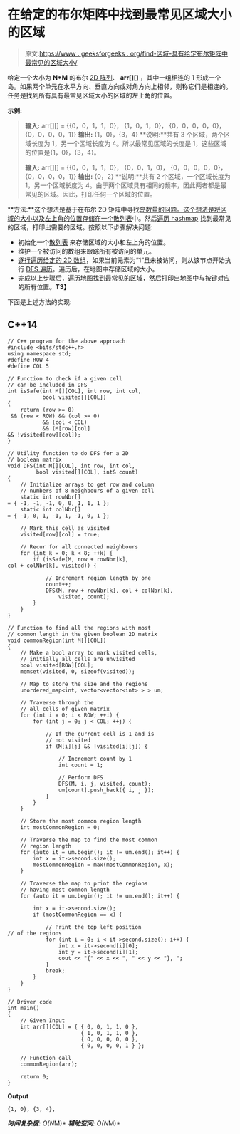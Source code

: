 # 在给定的布尔矩阵中找到最常见区域大小的区域

> 原文:[https://www . geeksforgeeks . org/find-区域-具有给定布尔矩阵中最常见的区域大小/](https://www.geeksforgeeks.org/find-regions-with-most-common-region-size-in-a-given-boolean-matrix/)

给定一个大小为 **N*M** 的布尔 [2D 阵列](https://www.geeksforgeeks.org/multidimensional-arrays-c-cpp/)、 **arr[][]** ，其中一组相连的 1 形成一个岛。如果两个单元在水平方向、垂直方向或对角方向上相邻，则称它们是相连的。任务是找到所有具有最常见区域大小的区域的左上角的位置。

**示例:**

> **输入:** arr[][] = {{0，0，1，1，0}，
> {1，0，1，0}，
> {0，0，0，0，0}，
> {0，0，0，0，1}}
> **输出:** {1，0}，{3，4}
> **说明:**共有 3 个区域，两个区域长度为 1，另一个区域长度为 4。所以最常见区域的长度是 1，这些区域的位置是{1，0}，{3，4}。
> 
> **输入:** arr[][] = {{0，0，1，1，0}，
> {0，0，1，0}，
> {0，0，0，0，0}，
> {0，0，0，0，1}}
> **输出:** {0，2}
> **说明:**共有 2 个区域，一个区域长度为 1，另一个区域长度为 4。由于两个区域具有相同的频率，因此两者都是最常见的区域。因此，打印任何一个区域的位置。

**方法:**这个想法是基于在布尔 2D 矩阵中寻找[岛数量的问题。这个想法是将区域的大小以及左上角的位置存储在一个](https://www.geeksforgeeks.org/find-number-of-islands/)[散列表](https://www.geeksforgeeks.org/unordered_map-in-cpp-stl/)中。然后[遍历 hashmap](https://www.geeksforgeeks.org/traversing-a-map-or-unordered_map-in-cpp-stl/) 找到最常见的区域，打印出需要的区域。按照以下步骤解决问题:

*   初始化一个[散列表](https://www.geeksforgeeks.org/unordered_map-in-cpp-stl/) 来存储区域的大小和左上角的位置。
*   维护一个被访问的数组来跟踪所有被访问的单元。
*   [逐行遍历给定的 2D 数组](https://www.geeksforgeeks.org/row-wise-vs-column-wise-traversal-matrix/)，如果当前元素为“1”且未被访问，则从该节点开始执行 [DFS 遍历](https://www.geeksforgeeks.org/depth-first-search-or-dfs-for-a-graph/)。遍历后，在地图中存储区域的大小。
*   完成以上步骤后，[遍历地图](https://www.geeksforgeeks.org/traversing-a-map-or-unordered_map-in-cpp-stl/)找到最常见的区域，然后打印出地图中与按键对应的所有位置。**T3】**

下面是上述方法的实现:

## C++14

```
// C++ program for the above approach
#include <bits/stdc++.h>
using namespace std;
#define ROW 4
#define COL 5

// Function to check if a given cell
// can be included in DFS
int isSafe(int M[][COL], int row, int col,
           bool visited[][COL])
{
    return (row >= 0)
 && (row < ROW) && (col >= 0)
           && (col < COL)
           && (M[row][col] 
&& !visited[row][col]);
}

// Utility function to do DFS for a 2D
// boolean matrix
void DFS(int M[][COL], int row, int col,
         bool visited[][COL], int& count)
{
    // Initialize arrays to get row and column
    // numbers of 8 neighbours of a given cell
    static int rowNbr[] 
= { -1, -1, -1, 0, 0, 1, 1, 1 };
    static int colNbr[] 
= { -1, 0, 1, -1, 1, -1, 0, 1 };

    // Mark this cell as visited
    visited[row][col] = true;

    // Recur for all connected neighbours
    for (int k = 0; k < 8; ++k) {
        if (isSafe(M, row + rowNbr[k], 
col + colNbr[k], visited)) {

            // Increment region length by one
            count++;
            DFS(M, row + rowNbr[k], col + colNbr[k],
                visited, count);
        }
    }
}

// Function to find all the regions with most
// common length in the given boolean 2D matrix
void commonRegion(int M[][COL])
{
    // Make a bool array to mark visited cells,
    // initially all cells are unvisited
    bool visited[ROW][COL];
    memset(visited, 0, sizeof(visited));

    // Map to store the size and the regions
    unordered_map<int, vector<vector<int> > > um;

    // Traverse through the
    // all cells of given matrix
    for (int i = 0; i < ROW; ++i) {
        for (int j = 0; j < COL; ++j) {

            // If the current cell is 1 and is
            // not visited
            if (M[i][j] && !visited[i][j]) {

                // Increment count by 1
                int count = 1;

                // Perform DFS
                DFS(M, i, j, visited, count);
                um[count].push_back({ i, j });
            }
        }
    }

    // Store the most common region length
    int mostCommonRegion = 0;

    // Traverse the map to find the most common
    // region length
    for (auto it = um.begin(); it != um.end(); it++) {
        int x = it->second.size();
        mostCommonRegion = max(mostCommonRegion, x);
    }

    // Traverse the map to print the regions
    // having most common length
    for (auto it = um.begin(); it != um.end(); it++) {

        int x = it->second.size();
        if (mostCommonRegion == x) {

            // Print the top left position
// of the regions
            for (int i = 0; i < it->second.size(); i++) {
                int x = it->second[i][0];
                int y = it->second[i][1];
                cout << "{" << x << ", " << y << "}, ";
            }
            break;
        }
    }
}

// Driver code
int main()
{
    // Given Input
    int arr[][COL] = { { 0, 0, 1, 1, 0 },
                       { 1, 0, 1, 1, 0 },
                       { 0, 0, 0, 0, 0 },
                       { 0, 0, 0, 0, 1 } };

    // Function call
    commonRegion(arr);

    return 0;
}
```

**Output**

```
{1, 0}, {3, 4}, 
```

***时间复杂度:** O(N*M)*
***辅助空间:** O(N*M)*